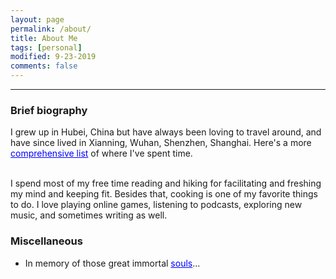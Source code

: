 ```yaml
---
layout: page
permalink: /about/
title: About Me
tags: [personal]
modified: 9-23-2019
comments: false
---
```

----

### Brief biography
I grew up in Hubei, China but have always been loving to travel around, and have since lived in Xianning, Wuhan, Shenzhen, Shanghai. Here's a more <a href="{{site.baseurl}}/cities" style="color:rgb(0,0,255)">comprehensive list</a> of where I've spent time.

<br />
I spend most of my free time reading and hiking for facilitating and freshing my mind and keeping fit. Besides that, cooking is one of my favorite things to do. I love playing online games, listening to podcasts, exploring new music, and sometimes writing as well.

### Miscellaneous

* In memory of those great immortal <a href="{{site.baseurl}}/souls" style="color:rgb(0,0,255)">souls</a>...
